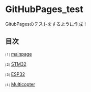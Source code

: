 # GitHubPages_test
GitubPagesのテストをするように作成！

## 目次

⑴ [mainpage](readme/01_main.md) 

⑵ [STM32](STM32/readme.md) 

⑶ [ESP32](ESP32/readme.md) 

⑷ [Multicopter](Multicopter/readme.md) 
